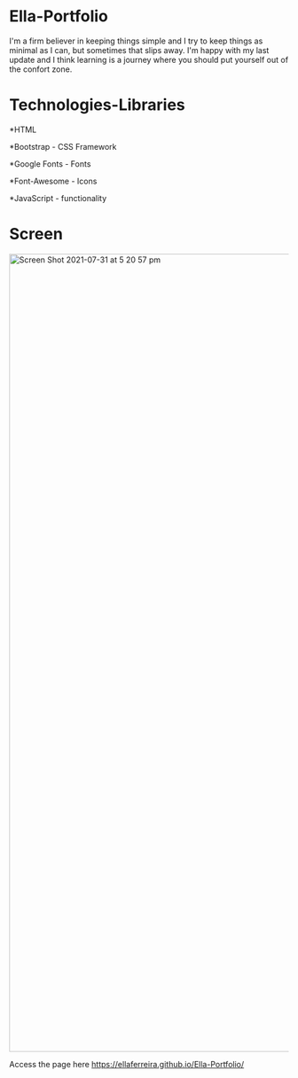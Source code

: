 # Ella-Portfolio
I'm a firm believer in keeping things simple and I try to keep things as minimal as I can, but sometimes that slips away. 
I'm happy with my last update and I think learning is a journey where you should put yourself out of the confort zone.

# Technologies-Libraries
*HTML 

*Bootstrap - CSS Framework

*Google Fonts - Fonts

*Font-Awesome - Icons

*JavaScript - functionality 

# Screen 

<img width="1440" alt="Screen Shot 2021-07-31 at 5 20 57 pm" src="https://user-images.githubusercontent.com/84433857/127732287-2b02d4a6-1ff5-4972-a7fb-3368ea40cb70.png">


Access the page here https://ellaferreira.github.io/Ella-Portfolio/
